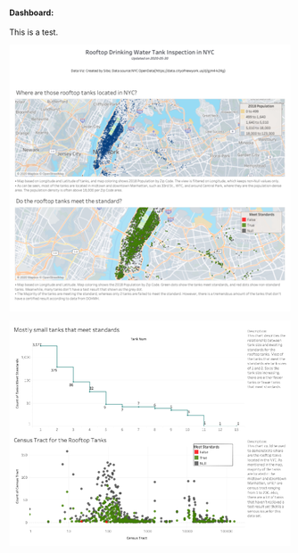 #### Dashboard:

This is a test.

<p align="center">
	<img src="./Workbook/dashboard_1.png" alt="rooftop_water_dashboard_1" sizes="600">
</p>


<p align="center">
	<img src="./Workbook/dashboard_2.png" alt="rooftop_water_dashboard_2" sizes="720">
</p>
